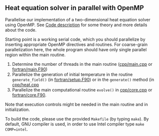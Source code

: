 ## Heat equation solver in parallel with OpenMP

Parallelise our implementation of a two-dimensional heat equation solver using
OpenMP. See [Code description](code-description.md) for some theory and more
details about the code.

Starting point is a working serial code, which you should parallelize
by inserting appropriate OpenMP directives and routines. For
coarse-grain parallelization here, the whole program should have only
single parallel region within the main routine. 

  1. Determine the number of threads in the main routine ([cpp/main.cpp](cpp/main.cpp) or [fortran/main.F90](fortran/main.F90))
  2. Parallelize the generation of initial temperature in the routine  `generate_field()` (in [fortran/setup.F90](fortran/setup.F90)) or in the `generate()` method (in [cpp/heat.cpp](cpp/heat.cpp)
  3. Parallelize the main computational routine
     `evolve()` in [cpp/core.cpp](cpp/core.cpp) or [fortran/core.F90](fortran/core.F90). 

Note that execution controls might be needed in the main routine and in initialization.

To build the code, please use the provided `Makefile` (by typing `make`). By default, GNU
compiler is used, in order to use Intel compiler type `make COMP=intel`.
